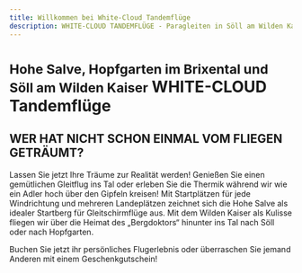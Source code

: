 ```yaml
---
title: Willkommen bei White-Cloud Tandemflüge
description: WHITE-CLOUD TANDEMFLÜGE - Paragleiten in Söll am Wilden Kaiser, oder von Hopfgarten in Brixental. Mit der Bergbahn hinauf auf der Hohe Salve.
---
```


# <small>Hohe Salve, Hopfgarten im Brixental und Söll am Wilden Kaiser</small> WHITE-CLOUD <strong>Tandemflüge</strong>

## WER HAT NICHT SCHON EINMAL VOM FLIEGEN GETRÄUMT?
Lassen Sie jetzt Ihre Träume zur Realität werden! Genießen Sie einen gemütlichen Gleitflug ins Tal oder erleben Sie die Thermik während wir wie ein Adler hoch über den Gipfeln kreisen! Mit Startplätzen für jede Windrichtung und mehreren Landeplätzen zeichnet sich die Hohe Salve als idealer Startberg für Gleitschirmflüge aus. Mit dem Wilden Kaiser als Kulisse fliegen wir über die Heimat des „Bergdoktors“ hinunter ins Tal nach Söll oder nach Hopfgarten.

Buchen Sie jetzt ihr persönliches Flugerlebnis oder überraschen Sie jemand Anderen mit einem Geschenkgutschein!
